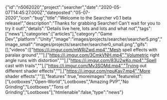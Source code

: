 {"id":"n5062020","project":"searcher","date":"2020-05-07T14:45:27.000Z","dateposted":"05-07-2020","icon":"bug","title":"Welcome to the Searcher v0.1 beta release!","description":"Thanks for grabbing Searcher! Can't wait for you to try it out!","details":"Details live here, lots and lots and what not","tags":["news"],"categories":["articles"],"category":"Game Dev","platform":"Unity","image":"images/projects/searcher/searcher5.png","image_small":"images/projects/searcher/searcher0_small.png","gifs":[],"videos":[["https://i.imgur.com/mWRiZwd.mp4","Mesh spell effects with paralax ground",""],["https://i.imgur.com/3CmkVNH.mp4","Volumetric right angle runs with distortion",""],["https://i.imgur.com/83U2wKo.mp4","Spell cast with trails",""],["https://i.imgur.com/Mv3SOMd.mp4","Trying out different shader effects",""],["https://i.imgur.com/npuKav7.mp4","More shader effects",""]],"features":true,"moreimages":true,"featurelist":["Lootboxes","Open-World","Lootboxes","Amazing PVP","No Grinding","Lootboxes","Tons of Grinding","Lootboxes"],"htmlenable":false,"type":"news"}
